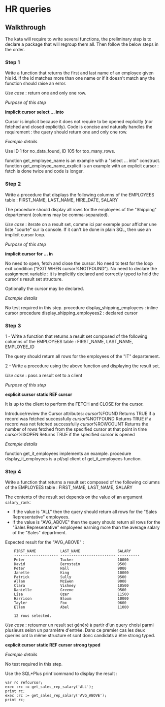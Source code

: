 # HR queries

## Walkthrough

The kata will require to write several functions, the preliminary step is to declare a package that will regroup them all. Then follow the below steps in the order.

### Step 1

Write a function that returns the first and last name of an employee given his id. If the id matches more than one name or if it doesn't match any the function should raise an error.

*Use case* : return one and only one row.

*Purpose of this step*

**implicit cursor**
**select ... into**

Cursor is implicit because it does not require to be opened explicitly (nor fetched and closed explicitly).
Code is concise and naturally handles the requirement : the query should return one and only one row.

*Example details*

Use ID 1 for no_data_found, ID 105 for too_many_rows.

function get_employee_name is an example with a "select ... into" construct.
function get_employee_name_explicit is an example with an explicit cursor : fetch is done twice and code is longer.

### Step 2

Write a procedure that displays the following columns of the EMPLOYEES table :
FIRST_NAME, LAST_NAME, HIRE_DATE, SALARY

The procedure should display all rows for the employees of the "Shipping" departement (columns may be comma-separated).

*Use case* : iterate on a result set, comme ici par exemple pour afficher une liste "courte" sur la console. If it can't be done in plain SQL, then use an implicit cursor loop.

*Purpose of this step*

**implicit cursor**
**for ... in**

No need to open, fetch and close the cursor.
No need to test for the loop exit condition ("EXIT WHEN cursor%NOTFOUND").
No need to declare the assignment variable : it is implicitly declared and correctly typed to hold the cursor's result set structure.

Optionally the cursor may be declared.

*Example details*

No test required in this step.
procedure display_shipping_employees : inline cursor
procedure display_shipping_employees2 : declared cursor

### Step 3

1 - Write a function that returns a result set composed of the following columns of the EMPLOYEES table :
FIRST_NAME, LAST_NAME, EMPLOYEE_ID

The query should return all rows for the employees of the "IT" departement.

2 - Write a procedure using the above function and displaying the result set.

*Use case* : pass a result set to a client

*Purpose of this step*

**explicit cursor**
**static REF cursor**

It is up to the client to perform the FETCH and CLOSE for the cursor.

Introduce/review the Cursor attributes:
*cursor*%FOUND          Returns TRUE if a record was fetched successfully
*cursor*%NOTFOUND       Returns TRUE if a record was not fetched successfully
*cursor*%ROWCOUNT       Returns the number of rows fetched from the specified cursor at that point in time
*cursor*%ISOPEN         Returns TRUE if the specified cursor is opened

*Example details*

function get_it_employees implements an example.
procedure display_it_employees is a pl/sql client of get_it_employees function.

### Step 4

Write a function that returns a result set composed of the following columns of the EMPLOYEES table :
FIRST_NAME, LAST_NAME, SALARY

The contents of the result set depends on the value of an argument `salary_rank`:

* If the value is "ALL" then the query should return all rows for the "Sales Representative" employees.
* If the value is "AVG_ABOVE" then the query should return all rows for the "Sales Representative" employees earning more than the average salary of the "Sales" department.

Expected result for the "AVG_ABOVE" :

````
    FIRST_NAME           LAST_NAME                 SALARY
    -------------------- ------------------------- ----------
    Peter                Tucker                    10000
    David                Bernstein                 9500
    Peter                Hall                      9000
    Janette              King                      10000
    Patrick              Sully                     9500
    Allan                McEwen                    9000
    Clara                Vishney                   10500
    Danielle             Greene                    9500
    Lisa                 Ozer                      11500
    Harrison             Bloom                     10000
    Tayler               Fox                       9600
    Ellen                Abel                      11000
    
    12 rows selected.
````

*Use case* : retourner un result set généré à partir d'un query choisi parmi plusieurs selon un paramètre d'entrée.
Dans ce premier cas les deux queries ont la même structure et sont donc candidats à être strong typed.

**explicit cursor**
**static REF cursor**
**strong typed**

*Example details*

No test required in this step.

Use the SQL*Plus print'command to display the result :

    var rc refcursor;
    exec :rc := get_sales_rep_salary('ALL');
    print rc;
    exec :rc := get_sales_rep_salary('AVG_ABOVE');
    print rc;
